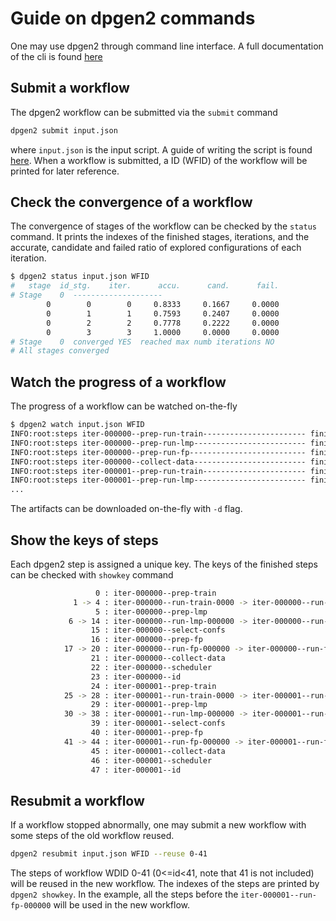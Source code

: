 # Guide on dpgen2 commands

One may use dpgen2 through command line interface. A full documentation of the cli is found [here](fullcli)

## Submit a workflow 
The dpgen2 workflow can be submitted via the `submit` command
```bash
dpgen2 submit input.json
```
where `input.json` is the input script. A guide of writing the script is found [here](inputscript).
When a workflow is submitted, a ID (WFID) of the workflow will be printed for later reference.

## Check the convergence of a workflow
The convergence of stages of the workflow can be checked by the `status` command. It prints the indexes of the finished stages, iterations, and the accurate, candidate and failed ratio of explored configurations of each iteration. 
```bash
$ dpgen2 status input.json WFID
#   stage  id_stg.    iter.      accu.      cand.      fail.
# Stage    0  --------------------
        0        0        0     0.8333     0.1667     0.0000
        0        1        1     0.7593     0.2407     0.0000
        0        2        2     0.7778     0.2222     0.0000
        0        3        3     1.0000     0.0000     0.0000
# Stage    0  converged YES  reached max numb iterations NO 
# All stages converged
```

## Watch the progress of a workflow
The progress of a workflow can be watched on-the-fly
```bash
$ dpgen2 watch input.json WFID
INFO:root:steps iter-000000--prep-run-train----------------------- finished
INFO:root:steps iter-000000--prep-run-lmp------------------------- finished
INFO:root:steps iter-000000--prep-run-fp-------------------------- finished
INFO:root:steps iter-000000--collect-data------------------------- finished
INFO:root:steps iter-000001--prep-run-train----------------------- finished
INFO:root:steps iter-000001--prep-run-lmp------------------------- finished
...
```
The artifacts can be downloaded on-the-fly with `-d` flag.


## Show the keys of steps

Each dpgen2 step is assigned a unique key. The keys of the finished steps can be checked with `showkey` command
```bash                                                                                                                                                                              $ dpgen2 showkey input.json WFID
                   0 : iter-000000--prep-train
              1 -> 4 : iter-000000--run-train-0000 -> iter-000000--run-train-0003
                   5 : iter-000000--prep-lmp
             6 -> 14 : iter-000000--run-lmp-000000 -> iter-000000--run-lmp-000008
                  15 : iter-000000--select-confs
                  16 : iter-000000--prep-fp
            17 -> 20 : iter-000000--run-fp-000000 -> iter-000000--run-fp-000003
                  21 : iter-000000--collect-data
                  22 : iter-000000--scheduler
                  23 : iter-000000--id
                  24 : iter-000001--prep-train
            25 -> 28 : iter-000001--run-train-0000 -> iter-000001--run-train-0003
                  29 : iter-000001--prep-lmp
            30 -> 38 : iter-000001--run-lmp-000000 -> iter-000001--run-lmp-000008
                  39 : iter-000001--select-confs
                  40 : iter-000001--prep-fp
            41 -> 44 : iter-000001--run-fp-000000 -> iter-000001--run-fp-000003
                  45 : iter-000001--collect-data
                  46 : iter-000001--scheduler
                  47 : iter-000001--id
```


## Resubmit a workflow

If a workflow stopped abnormally, one may submit a new workflow with some steps of the old workflow reused. 
```bash
dpgen2 resubmit input.json WFID --reuse 0-41
```
The steps of workflow WDID 0-41 (0<=id<41, note that 41 is not included) will be reused in the new workflow. The indexes of the steps are printed by `dpgen2 showkey`. In the example, all the steps before the `iter-000001--run-fp-000000` will be used in the new workflow.

